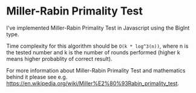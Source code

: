 # Miller-Rabin Primality Test

I've implemented Miller-Rabin Primality Test in Javascript using the BigInt type.

Time complexity for this algorithm should be ```O(k * log^3(n))```, where n is the tested number and k is the number of rounds performed (higher k means higher probablity of correct result).

For more information about Miller-Rabin Primality Test and mathematics behind it please see e.g. https://en.wikipedia.org/wiki/Miller%E2%80%93Rabin_primality_test.
